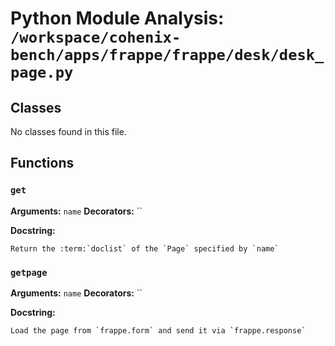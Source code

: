 # Python Module Analysis: `/workspace/cohenix-bench/apps/frappe/frappe/desk/desk_page.py`

## Classes

No classes found in this file.


## Functions

### `get`
**Arguments:** `name`
**Decorators:** ``

**Docstring:**
```
Return the :term:`doclist` of the `Page` specified by `name`
```
### `getpage`
**Arguments:** `name`
**Decorators:** ``

**Docstring:**
```
Load the page from `frappe.form` and send it via `frappe.response`
```

